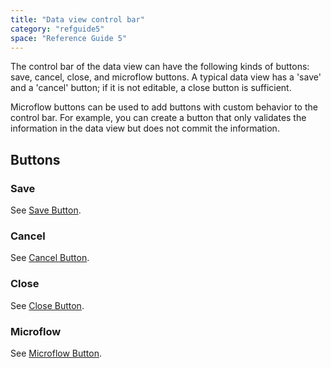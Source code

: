 ```yaml
---
title: "Data view control bar"
category: "refguide5"
space: "Reference Guide 5"
---
```



The control bar of the data view can have the following kinds of buttons: save, cancel, close, and microflow buttons. A typical data view has a 'save' and a 'cancel' button; if it is not editable, a close button is sufficient.

Microflow buttons can be used to add buttons with custom behavior to the control bar. For example, you can create a button that only validates the information in the data view but does not commit the information.

## Buttons

### Save

See [Save Button](Data+view+save+button).

### Cancel

See [Cancel Button](Data+view+cancel+button).

### Close

See [Close Button](Data+view+close+button).

### Microflow

See [Microflow Button](Data+view+microflow+button).